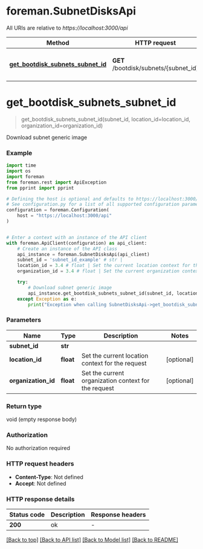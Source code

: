 # foreman.SubnetDisksApi

All URIs are relative to *https://localhost:3000/api*

Method | HTTP request | Description
------------- | ------------- | -------------
[**get_bootdisk_subnets_subnet_id**](SubnetDisksApi.md#get_bootdisk_subnets_subnet_id) | **GET** /bootdisk/subnets/{subnet_id} | Download subnet generic image


# **get_bootdisk_subnets_subnet_id**
> get_bootdisk_subnets_subnet_id(subnet_id, location_id=location_id, organization_id=organization_id)

Download subnet generic image

### Example


```python
import time
import os
import foreman
from foreman.rest import ApiException
from pprint import pprint

# Defining the host is optional and defaults to https://localhost:3000/api
# See configuration.py for a list of all supported configuration parameters.
configuration = foreman.Configuration(
    host = "https://localhost:3000/api"
)


# Enter a context with an instance of the API client
with foreman.ApiClient(configuration) as api_client:
    # Create an instance of the API class
    api_instance = foreman.SubnetDisksApi(api_client)
    subnet_id = 'subnet_id_example' # str | 
    location_id = 3.4 # float | Set the current location context for the request (optional)
    organization_id = 3.4 # float | Set the current organization context for the request (optional)

    try:
        # Download subnet generic image
        api_instance.get_bootdisk_subnets_subnet_id(subnet_id, location_id=location_id, organization_id=organization_id)
    except Exception as e:
        print("Exception when calling SubnetDisksApi->get_bootdisk_subnets_subnet_id: %s\n" % e)
```



### Parameters


Name | Type | Description  | Notes
------------- | ------------- | ------------- | -------------
 **subnet_id** | **str**|  | 
 **location_id** | **float**| Set the current location context for the request | [optional] 
 **organization_id** | **float**| Set the current organization context for the request | [optional] 

### Return type

void (empty response body)

### Authorization

No authorization required

### HTTP request headers

 - **Content-Type**: Not defined
 - **Accept**: Not defined

### HTTP response details

| Status code | Description | Response headers |
|-------------|-------------|------------------|
**200** | ok |  -  |

[[Back to top]](#) [[Back to API list]](../README.md#documentation-for-api-endpoints) [[Back to Model list]](../README.md#documentation-for-models) [[Back to README]](../README.md)


